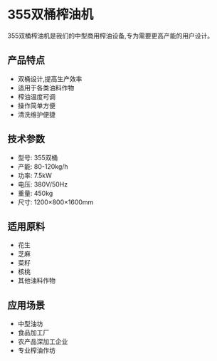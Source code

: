 # 355双桶榨油机

355双桶榨油机是我们的中型商用榨油设备,专为需要更高产能的用户设计。

## 产品特点

- 双桶设计,提高生产效率
- 适用于各类油料作物
- 榨油温度可调
- 操作简单方便
- 清洗维护便捷

## 技术参数

- 型号: 355双桶
- 产能: 80-120kg/h
- 功率: 7.5kW
- 电压: 380V/50Hz
- 重量: 450kg
- 尺寸: 1200×800×1600mm

## 适用原料

- 花生
- 芝麻
- 菜籽
- 核桃
- 其他油料作物

## 应用场景

- 中型油坊
- 食品加工厂
- 农产品深加工企业
- 专业榨油作坊
